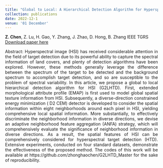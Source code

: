 ```yaml
---
title: "Global to Local: A Hierarchical Detection Algorithm for Hyperspectral Image Target Detection"
collection: publications
date: 2022-12-1
venue: '01 December'
---
```

**Z. Chen**, Z. Lu, H. Gao, Y. Zhang, J. Zhao, D. Hong, B. Zhang
IEEE TGRS
[Download paper here](https://ieeexplore.ieee.org/document/9968036)

<div style="text-align: justify;">
Abstract: Hyperspectral image (HSI) has received considerable attention in the field of target detection due to its powerful ability to capture the spectral information of land covers, and plenty of detection algorithms have been explored. However, these methods generally leverage the difference between the spectrum of the target to be detected and the background spectrum to accomplish target detection, and so are susceptible to the problem of spectral variability. In this article, we propose a global to local hierarchical detection algorithm for HSI (G2LHTD). First, extended morphological attribute profile (EMAP) is first used to model global spatial texture information from HSI. Subsequently, a diverse-direction constrained energy minimization ( D2 CEM) detector is developed to consider the spatial information within eight neighborhoods around each pixel in HSI, yielding comprehensive local spatial information. More substantially, to effectively discriminate the neighborhood information in diverse directions, we devise an adaptive neighborhood feature aggregation (ANFA) strategy, which will comprehensively evaluate the significance of neighborhood information in diverse directions. As a result, the spatial features of HSI can be comprehensively considered for hyperspectral target detection (HTD). Extensive experiments, conducted on four standard datasets, demonstrate the effectiveness of the proposed method. The codes of this work will be available at https://github.com/zhonghaochen/G2LHTD_Master for the sake of reproducibility.
</div>
